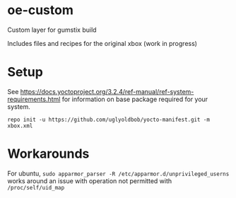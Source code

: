 # oe-custom
Custom layer for gumstix build

Includes files and recipes for the original xbox (work in progress)

# Setup

See https://docs.yoctoproject.org/3.2.4/ref-manual/ref-system-requirements.html for information on base package required for your system.

```
repo init -u https://github.com/uglyoldbob/yocto-manifest.git -m xbox.xml
```

# Workarounds

For ubuntu, `sudo apparmor_parser -R /etc/apparmor.d/unprivileged_userns` works around an issue with operation not permitted with `/proc/self/uid_map`
